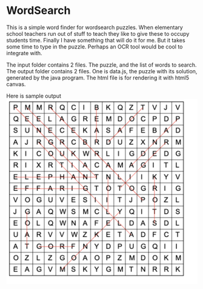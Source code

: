 # WordSearch

This is a simple word finder for wordsearch puzzles. When elementary school teachers run out of stuff to teach they like to give these to occupy students time. Finally I have something that will do it for me. But it takes some time to type in the puzzle.
Perhaps an OCR tool would be cool to integrate with.

The input folder contains 2 files. The puzzle, and the list of words to search.
The output folder contains 2 files. One is data.js, the puzzle with its solution, generated by the java program. The html file is for rendering it with html5 canvas.

Here is sample output
<img src="img/samplesolution.png"/>

